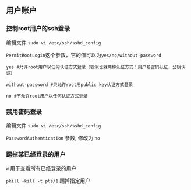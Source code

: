 ## 用户账户

### 控制root用户的ssh登录

编辑文件 `sudo vi /etc/ssh/sshd_config`

`PermitRootLogin`这个参数，它的值可以为`yes/no/without-password`


    yes #允许root用户以任何认证方式登录（貌似也就两种认证方式：用户名密码认证，公钥认证）

    without-password #只允许root用public key认证方式登录

    no #不允许root用户以任何认证方式登录

### 禁用密码登录

编辑文件 `sudo vi /etc/ssh/sshd_config`

`PasswordAuthentication` 参数, 修改为 `no`


### 踢掉某已经登录的用户

`w` 用于查看所有已经登录的用户

`pkill -kill -t pts/1` 踢掉指定用户



